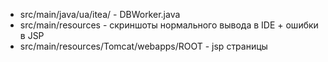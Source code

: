 - src/main/java/ua/itea/ - DBWorker.java
- src/main/resources - скриншоты нормального вывода в IDE + ошибки в JSP
- src/main/resources/Tomcat/webapps/ROOT - jsp страницы
